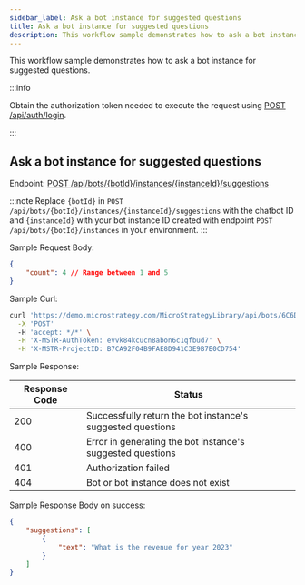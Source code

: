 ```yaml
---
sidebar_label: Ask a bot instance for suggested questions
title: Ask a bot instance for suggested questions
description: This workflow sample demonstrates how to ask a bot instance for suggested questions
---
```


<Available since="2024 Update 3" />

This workflow sample demonstrates how to ask a bot instance for suggested questions.

:::info

Obtain the authorization token needed to execute the request using [POST /api/auth/login](https://demo.microstrategy.com/MicroStrategyLibrary/api-docs/index.html#/Authentication/postLogin).

:::

## Ask a bot instance for suggested questions

Endpoint: [POST /api/bots/\{botId}/instances/\{instanceId}/suggestions](https://demo.microstrategy.com/MicroStrategyLibrary/api-docs/index.html#/AI%20Chatbot/createSuggestions)

:::note
Replace `{botId}` in `POST /api/bots/{botId}/instances/{instanceId}/suggestions` with the chatbot ID and `{instanceId}` with your bot instance ID created with endpoint `POST /api/bots/{botId}/instances` in your environment.
:::

Sample Request Body:

```json
{
    "count": 4 // Range between 1 and 5
}
```

Sample Curl:

```bash
curl 'https://demo.microstrategy.com/MicroStrategyLibrary/api/bots/6C6D314E4C881C01BFD79084DD5B2D42/instances/5B1EB48585F04384A97F3D831D7C7416/suggestions' \
  -X 'POST'
  -H 'accept: */*' \
  -H 'X-MSTR-AuthToken: evvk84kcucn8abon6c1qfbud7' \
  -H 'X-MSTR-ProjectID: B7CA92F04B9FAE8D941C3E9B7E0CD754'
```

Sample Response:

| Response Code | Status                                      |
| ------------- | ------------------------------------------- |
| 200           | Successfully return the bot instance's suggested questions     |
| 400           | Error in generating the bot instance's suggested questions     |
| 401           | Authorization failed                        |
| 404           | Bot or bot instance does not exist          |

Sample Response Body on success:

```json
{
    "suggestions": [
        {
            "text": "What is the revenue for year 2023"
        }
    ]
}
```
